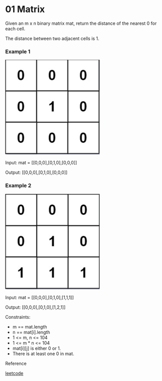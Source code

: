 # 01 Matrix

Given an m x n binary matrix mat, return the distance of the nearest 0 for each cell.

The distance between two adjacent cells is 1.

<h3> Example 1 </h3>

<img width=300px src="ex1.png">

Input: mat = [[0,0,0],[0,1,0],[0,0,0]]

Output: [[0,0,0],[0,1,0],[0,0,0]]

<h3> Example 2 </h3>

<img width=300px src="ex2.png">

Input: mat = [[0,0,0],[0,1,0],[1,1,1]]

Output: [[0,0,0],[0,1,0],[1,2,1]]
 

Constraints:

- m == mat.length
- n == mat[i].length
- 1 <= m, n <= 104
- 1 <= m * n <= 104
- mat[i][j] is either 0 or 1.
- There is at least one 0 in mat.

Reference

[leetcode](https://leetcode.com/problems/01-matrix/)